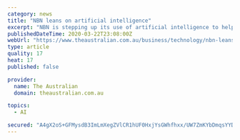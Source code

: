 ```yaml
---
category: news
title: "NBN leans on artificial intelligence"
excerpt: "NBN is stepping up its use of artificial intelligence to help improve customer service, including diagnosing customer broadband problems, and streamline operational procedures such as processing invoices. The organisation’s artificial intelligence ..."
publishedDateTime: 2020-03-22T23:08:00Z
webUrl: "https://www.theaustralian.com.au/business/technology/nbn-leans-on-artificial-intelligence/news-story/f5df41369716960d112ba30b9f398bd8"
type: article
quality: 17
heat: 17
published: false

provider:
  name: The Australian
  domain: theaustralian.com.au

topics:
  - AI

secured: "A4gX2oS+GFMysdB3ImLmXegZVlCR1hUF0HxjYsGWhfhxx/UW7ZmKYbDmqsYYD4hHDCtO5ceXsMqroEIwZYJ4HD9fBP3Xd7zfDkWTyHMq0iRyFHo+t0egZTrU3eA9WYqm/ZtSI1byqQHhSvm+8iPBEzS1z4/qAn5zHt9zJKbJWicLr798VffbkJgpO5WIC2akyHOjupp3guC9TlloTmyDQxK/UBsNjt+89ryvDg8C83O4DNvV5eBfK2PXYnQTVy5as3WJq5u3OAxhAk4bPD91kXnuBAatuOw9UJgaNxFAwCnLJLkGQeGI70TFCDFRkdwl5VwX6tqs+QuySufXBFfijj653HxYrbBUQlUHWtze9Mg6p5MWpfwKxj2WiBVKTJsp0Zh3kRBYjq+s77tQa4EEWnTz/b13ZLzGbm+FJqpM7Jm/vUSBIBqw2L9Q5ijug8rQWaBhVh+V0dqvMpwkMFiwR81OP8pDroskoUULBkIIkiA=;8vfYQ7g7mhCUE9y5PX5inw=="
---
```



